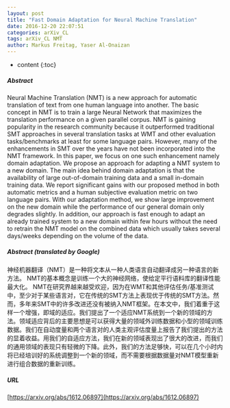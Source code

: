 ```yaml
---
layout: post
title: "Fast Domain Adaptation for Neural Machine Translation"
date: 2016-12-20 22:07:51
categories: arXiv_CL
tags: arXiv_CL NMT
author: Markus Freitag, Yaser Al-Onaizan
---
```


* content
{:toc}

##### Abstract
Neural Machine Translation (NMT) is a new approach for automatic translation of text from one human language into another. The basic concept in NMT is to train a large Neural Network that maximizes the translation performance on a given parallel corpus. NMT is gaining popularity in the research community because it outperformed traditional SMT approaches in several translation tasks at WMT and other evaluation tasks/benchmarks at least for some language pairs. However, many of the enhancements in SMT over the years have not been incorporated into the NMT framework. In this paper, we focus on one such enhancement namely domain adaptation. We propose an approach for adapting a NMT system to a new domain. The main idea behind domain adaptation is that the availability of large out-of-domain training data and a small in-domain training data. We report significant gains with our proposed method in both automatic metrics and a human subjective evaluation metric on two language pairs. With our adaptation method, we show large improvement on the new domain while the performance of our general domain only degrades slightly. In addition, our approach is fast enough to adapt an already trained system to a new domain within few hours without the need to retrain the NMT model on the combined data which usually takes several days/weeks depending on the volume of the data.

##### Abstract (translated by Google)
神经机器翻译（NMT）是一种将文本从一种人类语言自动翻译成另一种语言的新方法。 NMT的基本概念是训练一个大的神经网络，使给定平行语料库的翻译性能最大化。 NMT在研究界越来越受欢迎，因为在WMT和其他评估任务/基准测试中，至少对于某些语言对，它在传统的SMT方法上表现优于传统的SMT方法。然而，多年来SMT中的许多改进还没有被纳入NMT框架。在本文中，我们着重于这样一个增强，即域的适应。我们提出了一个适应NMT系统到一个新的领域的方法。领域适应背后的主要思想是可以获得大量的领域外训练数据和小型的领域训练数据。我们在自动度量和两个语言对的人类主观评估度量上报告了我们提出的方法的显着收益。用我们的自适应方法，我们在新的领域表现出了很大的改进，而我们的通用领域的表现只有轻微的下降。此外，我们的方法足够快，可以在几个小时内将已经培训好的系统调整到一个新的领域，而不需要根据数据量对NMT模型重新进行组合数据的重新训练。

##### URL
[https://arxiv.org/abs/1612.06897](https://arxiv.org/abs/1612.06897)

